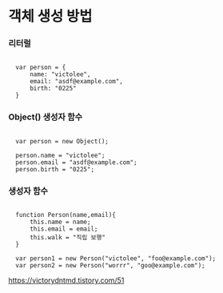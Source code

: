 <h1>객체 생성 방법</h1>


<h3>리터럴</h3>

```

  var person = {
      name: "victolee",
      email: "asdf@example.com",
      birth: "0225"
  }

```


<h3>Object() 생성자 함수</h3>

```

  var person = new Object();

  person.name = "victolee";
  person.email = "asdf@example.com";
  person.birth = "0225";

```


<h3>생성자 함수</h3>

```

  function Person(name,email){
      this.name = name;
      this.email = email;
      this.walk = "직립 보행"
  }

  var person1 = new Person("victolee", "foo@example.com");
  var person2 = new Person("worrr", "goo@example.com");

```

https://victorydntmd.tistory.com/51
